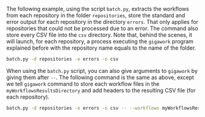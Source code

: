 The following example, using the script `batch.py`, extracts the workflows from each repository in the folder `repositories`, store the standard and error output for each repository in the directory `errors`. 
That only applies for repositories that could not be processed due to an error. 
The command also store every CSV file into the `csv` directory. 
Note that, behind the scenes, it will launch, for each repository, a process executing the `gigawork` program explained before with the repository name equals to the name of the folder.

```bash
batch.py -d repositories -e errors -o csv
```

When using the `batch.py` script, you can also give arguments to `gigawork` by giving them after `--`. The following command is the same as above, except we tell `gigawork` command to store each workflow files in the `myWorkflowsResultsDirectory` and add headers to the resulting CSV file (for each repository).

```bash
batch.py -d repositories -e errors -o csv -- --workflows myWorkflowsResultsDirectory --headers
```
